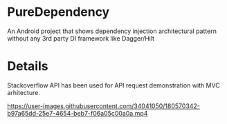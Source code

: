 # PureDependency
An Android project that shows dependency injection architectural pattern without any 3rd party DI framework like Dagger/Hilt

# Details
Stackoverflow API has been used for API request demonstration with MVC arhitecture. 

https://user-images.githubusercontent.com/34041050/180570342-b97a65dd-25e7-4654-beb7-f06a05c00a0a.mp4
